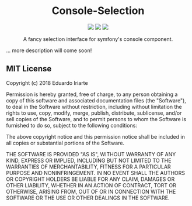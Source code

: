 <center>
  <h1>
    Console-Selection
  </h1>
  <img src="http://forthebadge.com/images/badges/gluten-free.svg">
  <img src="http://forthebadge.com/images/badges/built-by-developers.svg">
  <img src="http://forthebadge.com/images/badges/check-it-out.svg">
  
  <p>A fancy selection interface for symfony's console component.</p>
</center>

... more description will come soon!


## MIT License

Copyright (c) 2018 Eduardo Iriarte

Permission is hereby granted, free of charge, to any person obtaining a copy
of this software and associated documentation files (the "Software"), to deal
in the Software without restriction, including without limitation the rights
to use, copy, modify, merge, publish, distribute, sublicense, and/or sell
copies of the Software, and to permit persons to whom the Software is
furnished to do so, subject to the following conditions:

The above copyright notice and this permission notice shall be included in all
copies or substantial portions of the Software.

THE SOFTWARE IS PROVIDED "AS IS", WITHOUT WARRANTY OF ANY KIND, EXPRESS OR
IMPLIED, INCLUDING BUT NOT LIMITED TO THE WARRANTIES OF MERCHANTABILITY,
FITNESS FOR A PARTICULAR PURPOSE AND NONINFRINGEMENT. IN NO EVENT SHALL THE
AUTHORS OR COPYRIGHT HOLDERS BE LIABLE FOR ANY CLAIM, DAMAGES OR OTHER
LIABILITY, WHETHER IN AN ACTION OF CONTRACT, TORT OR OTHERWISE, ARISING FROM,
OUT OF OR IN CONNECTION WITH THE SOFTWARE OR THE USE OR OTHER DEALINGS IN THE
SOFTWARE.